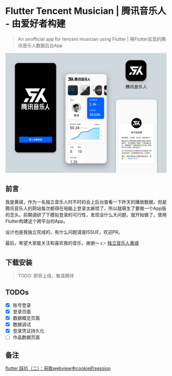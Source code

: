 # Flutter Tencent Musician | 腾讯音乐人 - 由爱好者构建

> An unofficial app for tencent musician using Flutter | 用Flutter实现的腾讯音乐人数据后台App

<p align="center">
<img src="./Screens.jpg" width="640" />
</p>

## 前言

我是黄祺，作为一名独立音乐人时不时的会上后台查看一下昨天的播放数据，但是腾讯音乐人的网站每次都得在电脑上登录太麻烦了，所以就萌生了要做一个App版的念头。前期调研了下模拟登录的可行性，发现没什么大问题，就开始做了。使用Flutter构建这个跨平台的App。

设计也是我独立完成的，有什么问题请提ISSUE，欢迎PR。

最后，希望大家能关注和喜欢我的音乐，谢谢～ 👉 [独立音乐人黄祺](https://y.qq.com/n/yqq/singer/003jVZy62mvtpJ.html)

## 下载安装

> TODO: 即将上线，敬请期待

## TODOs

- [x] 账号登录
- [x] 登录页面
- [x] 数据概览页面
- [x] 数据调试
- [x] 登录凭证持久化
- [ ] 作品数据页面

## 备注

[flutter 踩坑（二）：获取webview中cookie的session](https://www.jianshu.com/p/55092eb06c17)